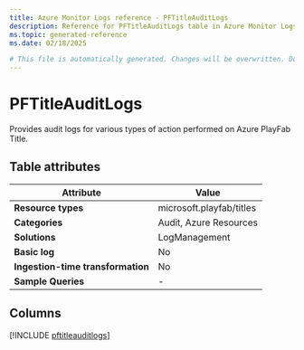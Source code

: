 ```yaml
---
title: Azure Monitor Logs reference - PFTitleAuditLogs
description: Reference for PFTitleAuditLogs table in Azure Monitor Logs.
ms.topic: generated-reference
ms.date: 02/18/2025

# This file is automatically generated. Changes will be overwritten. Do not change this file directly.
---
```


# PFTitleAuditLogs

Provides audit logs for various types of action performed on Azure PlayFab Title.


## Table attributes

|Attribute|Value|
|---|---|
|**Resource types**|microsoft.playfab/titles|
|**Categories**|Audit, Azure Resources|
|**Solutions**| LogManagement|
|**Basic log**|No|
|**Ingestion-time transformation**|No|
|**Sample Queries**|-|



## Columns
  
[!INCLUDE [pftitleauditlogs](~/reusable-content/ce-skilling/azure/includes/azure-monitor/reference/tables/pftitleauditlogs-include.md)]

